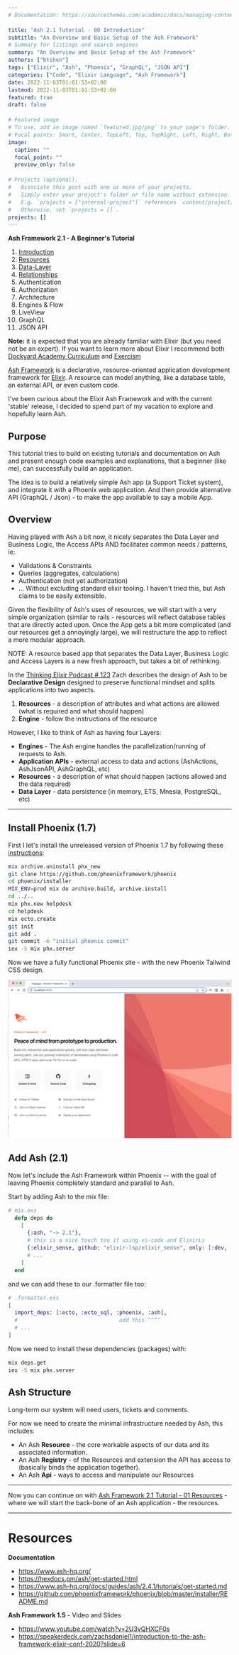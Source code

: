 ```yaml
---
# Documentation: https://sourcethemes.com/academic/docs/managing-content/

title: "Ash 2.1 Tutorial - 00 Introduction"
subtitle: "An Overview and Basic Setup of the Ash Framework"
# Summary for listings and search engines
summary: "An Overview and Basic Setup of the Ash Framework"
authors: ["btihen"]
tags: ["Elixir", "Ash", "Phoenix", "GraphQL", "JSON API"]
categories: ["Code", "Elixir Language", "Ash Framework"]
date: 2022-11-03T01:01:53+02:00
lastmod: 2022-11-03T01:01:53+02:00
featured: true
draft: false

# Featured image
# To use, add an image named `featured.jpg/png` to your page's folder.
# Focal points: Smart, Center, TopLeft, Top, TopRight, Left, Right, BottomLeft, Bottom, BottomRight.
image:
  caption: ""
  focal_point: ""
  preview_only: false

# Projects (optional).
#   Associate this post with one or more of your projects.
#   Simply enter your project's folder or file name without extension.
#   E.g. `projects = ["internal-project"]` references `content/project/deep-learning/index.md`.
#   Otherwise, set `projects = []`.
projects: []
---
```


**Ash Framework 2.1 - A Beginner's Tutorial**

1. [Introduction](/posts_elixir/ash_2_1_tutorial-00_introduction/)
2. [Resources](/posts_elixir/ash_2_1_tutorial-01_resources/)
3. [Data-Layer](/posts_elixir/ash_2_1_tutorial-02_data_layer/)
4. [Relationships](/posts_elixir/ash_2_1_tutorial-03_relationships/)
5. Authentication
6. Authorization
7. Architecture
8. Engines & Flow
9. LiveView
10. GraphQL
11. JSON API

**Note:** it is expected that you are already familiar with Elixir (but you need not be an expert). If you want to learn more about Elixir I recommend both [Dockyard Academy Curriculum](https://github.com/DockYard-Academy/beta_curriculum) and [Exercism](https://exercism.org/)

[Ash Framework](https://ash-hq.org/) is a declarative, resource-oriented application development framework for [Elixir](https://elixir-lang.org/). A resource can model anything, like a database table, an external API, or even custom code.

I've been curious about the Elixir Ash Framework and with the current 'stable' release, I decided to spend part of my vacation to explore and hopefully learn Ash.

## Purpose

This tutorial tries to build on existing tutorials and documentation on Ash and present enough code examples and explanations, that a beginner (like me), can successfully build an application.

The idea is to build a relatively simple Ash app (a Support Ticket system), and integrate it with a Phoenix web application.  And then provide alternative API (GraphQL / Json) - to make the app available to say a mobile App.

## Overview

Having played with Ash a bit now, it nicely separates the Data Layer and Business Logic, the Access APIs AND facilitates common needs / patterns, ie:
* Validations & Constraints
* Queries (aggregates, calculations)
* Authentication (not yet authorization)
* ...
Without excluding standard elixir tooling.  I haven't tried this, but Ash claims to be easily extensible.

Given the flexibility of Ash's uses of resources, we will start with a very simple organization (similar to rails - resources will reflect database tables that are directly acted upon.  Once the App gets a bit more complicated (and our resources get a annoyingly large), we will restructure the app to reflect a more modular approach.

NOTE: A resource based app that separates the Data Layer, Business Logic and Access Layers is a new fresh approach, but takes a bit of rethinking.

In the [Thinking Elixir Podcast # 123](https://podcast.thinkingelixir.com/123) Zach describes the design of Ash to be **Declarative Design** designed to preserve functional mindset and splits applications into two aspects.
1. **Resources** - a description of attributes and what actions are allowed (what is required and what should happen)
2. **Engine** - follow the instructions of the resource

However, I like to think of Ash as having four Layers:
* **Engines** - The Ash engine handles the parallelization/running of requests to Ash.
* **Application APIs** - external access to data and actions (AshActions, AshJsonAPI, AshGraphQL, etc)
* **Resources** - a description of what should happen (actions allowed and the data required)
* **Data Layer** - data persistence (in memory, ETS, Mnesia, PostgreSQL, etc)


----------

## Install Phoenix (1.7)

First I let's install the unreleased version of Phoenix 1.7 by following these [instructions](https://github.com/phoenixframework/phoenix/blob/master/installer/README.md):
```bash
mix archive.uninstall phx_new
git clone https://github.com/phoenixframework/phoenix
cd phoenix/installer
MIX_ENV=prod mix do archive.build, archive.install
cd ../..
mix phx.new helpdesk
cd helpdesk
mix ecto.create
git init
git add .
git commit -m "initial phoenix commit"
iex -S mix phx.server
```

Now we have a fully functional Phoenix site - with the new Phoenix Tailwind CSS design.

![Phoenix 1.7 Start Page](phoenix_1_7_default.png)

## Add Ash (2.1)

Now let's include the Ash Framework within Phoenix -- with the goal of leaving Phoenix completely standard and parallel to Ash.


Start by adding Ash to the mix file:
```elixir
# mix.exs
  defp deps do
    [
      {:ash, "~> 2.1"},
      # this is a nice touch too if using vs-code and ElixirLs
      {:elixir_sense, github: "elixir-lsp/elixir_sense", only: [:dev, :test]},
      # ...
    ]
  end
```

and we can add these to our .formatter file too:
```elixir
# .formatter.exs
[
  import_deps: [:ecto, :ecto_sql, :phoenix, :ash],
  #                                add this ^^^^
  # ...
]
```

Now we need to install these dependencies (packages) with:
```bash
mix deps.get
iex -S mix phx.server
```

## Ash Structure

Long-term our system will need users, tickets and comments.

For now we need to create the minimal infrastructure needed by Ash, this includes:
* An Ash **Resource** - the core workable aspects of our data and its associated information.
* An Ash **Registry** - of the Resources and extension the API has access to (basically binds the application together).
* An Ash **Api** - ways to access and manipulate our Resources


----------

Now you can continue on with [Ash Framework 2.1 Tutorial - 01 Resources](/elixir/ash_2_1_tutorial_01_resources/) - where we will start the back-bone of an Ash application - the resources.

----------

# Resources

**Documentation**
* https://www.ash-hq.org/
* https://hexdocs.pm/ash/get-started.html
* https://www.ash-hq.org/docs/guides/ash/2.4.1/tutorials/get-started.md
* https://github.com/phoenixframework/phoenix/blob/master/installer/README.md

**Ash Framework 1.5** - Video and Slides
* https://www.youtube.com/watch?v=2U3vQHXCF0s
* https://speakerdeck.com/zachsdaniel1/introduction-to-the-ash-framework-elixir-conf-2020?slide=6
